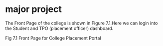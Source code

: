 # major project
The Front Page of the college is shown in Figure 7.1.Here we can login into the Student and TPO (placement officer) dashboard.

 
 Fig 7.1 Front Page for College Placement Portal
